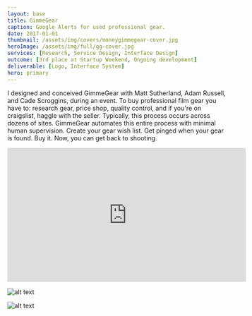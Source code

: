```yaml
---
layout: base
title: GimmeGear
caption: Google Alerts for used professional gear.
date: 2017-01-01
thumbnail: /assets/img/covers/moneygimmegear-cover.jpg
heroImage: /assets/img/full/gg-cover.jpg
services: [Research, Service Design, Interface Design]
outcome: [3rd place at Startup Weekend, Ongoing development]
deliverable: [Logo, Interface System]
hero: primary
---
```


I designed and conceived GimmeGear with Matt Sutherland, Adam Russell, and Cade Scroggins, during an event. To buy professional film gear you have to: research gear, price shop, quality control, and if you're on craigslist, haggle with the seller. Typically, this process occurs across dozens of sites. GimmeGear automates this entire process with minimal human supervision. Create your gear wish list. Get pinged when your gear is found. Buy it. Now, you can get back to shooting.

<span class='u-spaceLarge'></span>
<div class='m-iframe-wrapper'>
  <iframe width="540" height="304" src="https://www.youtube.com/embed/xzgJxHu4PWY" frameborder="0" allow="autoplay; encrypted-media" allowfullscreen></iframe>
</div>


![alt text](https://c1.staticflickr.com/5/4223/34509259554_d21d429c52_o.jpg)


![alt text](https://c1.staticflickr.com/5/4271/35185444032_92532e3018_o.jpg)
